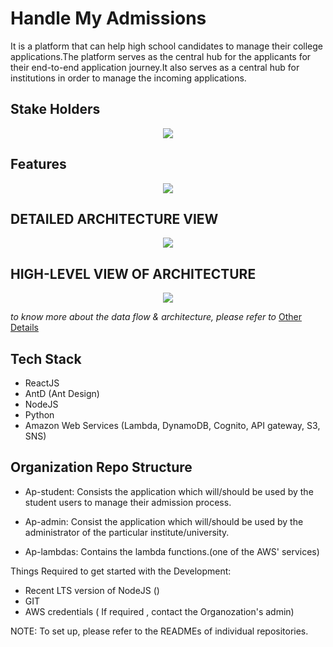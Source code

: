 # Handle My Admissions
It is a platform that can help high school candidates to manage their college applications.The platform serves as the central hub for the applicants for their end-to-end application journey.It also serves as a central hub for institutions in order to manage the incoming applications.

## Stake Holders
<p align="center">
<img src="https://user-images.githubusercontent.com/67834407/153741021-2898201b-182e-4cd0-84ec-bdd93cb9945d.png" />
</p>


## Features
<p align="center">
  <img src="https://user-images.githubusercontent.com/67834407/153741036-b47f666a-f315-4c3c-a1d8-f6f6bed55c6b.png"/>
</p>


## DETAILED ARCHITECTURE VIEW

<p align="center">
  <img src="https://user-images.githubusercontent.com/67834407/153741053-0c85a994-dcfe-49a7-83e7-769d89d59b19.png " />
</p>

## HIGH-LEVEL VIEW OF ARCHITECTURE

<p align="center">
  <img src="https://user-images.githubusercontent.com/67834407/153741062-9bab87c1-a605-4a8a-80ac-760111d0a11a.png" />
</p>


_to know more about the data flow & architecture, please refer to_ [Other Details](../README.md)

## Tech Stack
- ReactJS
- AntD (Ant Design)
- NodeJS
- Python
- Amazon Web Services (Lambda, DynamoDB, Cognito, API gateway, S3, SNS) 

## Organization Repo Structure

* Ap-student: Consists the application which will/should be used by the student users to manage their admission process. 

* Ap-admin: Consist the application which will/should be used by the administrator of the particular institute/university.
 
* Ap-lambdas: Contains the lambda functions.(one of the AWS' services)

Things Required to get started with the Development:
- Recent LTS version of NodeJS ()
- GIT
- AWS credentials ( If required , contact the Organozation's admin)


NOTE: To set up, please refer to the READMEs of individual repositories.  
